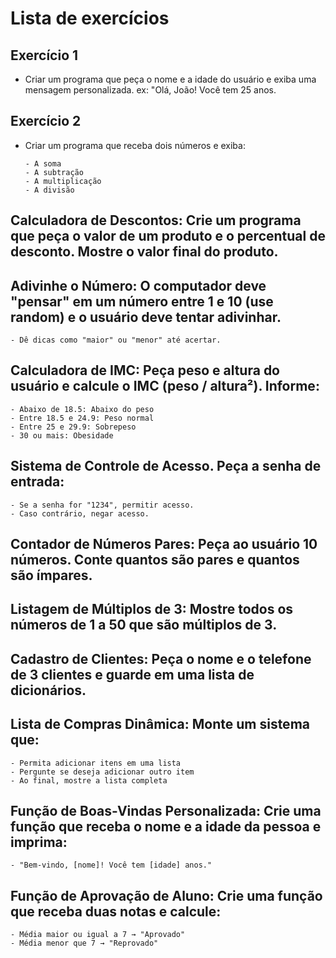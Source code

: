 # Lista de exercícios

## Exercício 1

- Criar um programa que peça o nome e a idade do usuário e exiba uma mensagem
personalizada. ex: "Olá, João! Você tem 25 anos.

## Exercício 2 

- Criar um programa que receba dois números e exiba:

      - A soma
      - A subtração
      - A multiplicação
      - A divisão
  
## Calculadora de Descontos: Crie um programa que peça o valor de um produto e o percentual de desconto. Mostre o valor final do produto.

## Adivinhe o Número: O computador deve "pensar" em um número entre 1 e 10 (use random) e o usuário deve tentar adivinhar.
    
    - Dê dicas como "maior" ou "menor" até acertar.

## Calculadora de IMC: Peça peso e altura do usuário e calcule o IMC (peso / altura²). Informe:

    - Abaixo de 18.5: Abaixo do peso
    - Entre 18.5 e 24.9: Peso normal
    - Entre 25 e 29.9: Sobrepeso
    - 30 ou mais: Obesidade
    

## Sistema de Controle de Acesso. Peça a senha de entrada:
    - Se a senha for "1234", permitir acesso.
    - Caso contrário, negar acesso.

## Contador de Números Pares: Peça ao usuário 10 números. Conte quantos são pares e quantos são ímpares.

## Listagem de Múltiplos de 3: Mostre todos os números de 1 a 50 que são múltiplos de 3.

## Cadastro de Clientes: Peça o nome e o telefone de 3 clientes e guarde em uma lista de dicionários.

## Lista de Compras Dinâmica: Monte um sistema que:
    - Permita adicionar itens em uma lista
    - Pergunte se deseja adicionar outro item
    - Ao final, mostre a lista completa

## Função de Boas-Vindas Personalizada: Crie uma função que receba o nome e a idade da pessoa e imprima:
    
    - "Bem-vindo, [nome]! Você tem [idade] anos."

## Função de Aprovação de Aluno: Crie uma função que receba duas notas e calcule:
    - Média maior ou igual a 7 → "Aprovado"
    - Média menor que 7 → "Reprovado"
